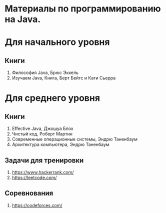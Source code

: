 Материалы по программированию на Java.
===================

Для начального уровня
===================

## Книги
1. Философия Java, Брюс Эккель
1. Изучаем Java, Книга, Берт Бейтс и Кати Сьерра

Для среднего уровня
===================

## Книги
1. Effective Java, Джошуа Блох
1. Чистый код, Роберт Мартин
1. Современные операционные системы, Эндрю Таненбаум
1. Архитектура компьютера, Эндрю Таненбаум

## Задачи для тренировки
1. https://www.hackerrank.com/
1. https://leetcode.com/

## Соревнования
1. https://codeforces.com/
